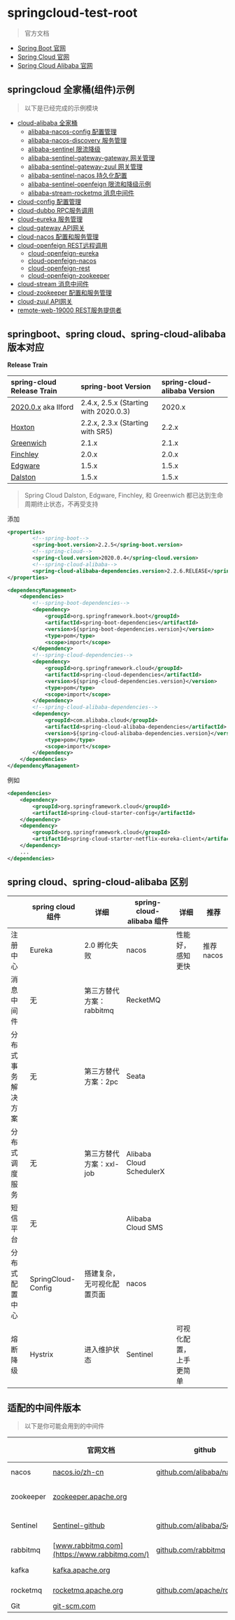 # springcloud-test-root

> 官方文档

* [Spring Boot 官网](https://spring.io/projects/spring-boot)
* [Spring Cloud 官网](https://spring.io/projects/spring-cloud)
* [Spring Cloud Alibaba 官网](https://spring.io/projects/spring-cloud-alibaba)


## springcloud 全家桶(组件)示例

> 以下是已经完成的示例模块

- [cloud-alibaba 全家桶](cloud-alibaba) 
    - [alibaba-nacos-config 配置管理](./cloud-alibaba/alibaba-nacos-config)
    - [alibaba-nacos-discovery 服务管理](./cloud-alibaba/alibaba-nacos-discovery)
    - [alibaba-sentinel 限流降级](./cloud-alibaba/alibaba-sentinel)
    - [alibaba-sentinel-gateway-gateway 网关管理](./cloud-alibaba/alibaba-sentinel-gateway-gateway)
    - [alibaba-sentinel-gateway-zuul 网关管理](./cloud-alibaba/alibaba-sentinel-gateway-zuul)
    - [alibaba-sentinel-nacos 持久化配置](./cloud-alibaba/alibaba-sentinel-nacos)
    - [alibaba-sentinel-openfeign 限流和降级示例](./cloud-alibaba/alibaba-sentinel-openfeign)
    - [alibaba-stream-rocketmq 消息中间件](./cloud-alibaba/alibaba-stream-rocketmq)
- [cloud-config 配置管理](cloud-config) 
- [cloud-dubbo  RPC服务调用](cloud-dubbo) 
- [cloud-eureka 服务管理](cloud-eureka)   
- [cloud-gateway API网关](cloud-gateway)    
- [cloud-nacos 配置和服务管理](cloud-nacos)      
- [cloud-openfeign REST远程调用](cloud-openfeign)    
    - [cloud-openfeign-eureka](./cloud-openfeign/cloud-openfeign-eureka)  
    - [cloud-openfeign-nacos](./cloud-openfeign/cloud-openfeign-nacos)  
    - [cloud-openfeign-rest](./cloud-openfeign/cloud-openfeign-rest)  
    - [cloud-openfeign-zookeeper](./cloud-openfeign/cloud-openfeign-zookeeper)  
- [cloud-stream 消息中间件](cloud-stream)      
- [cloud-zookeeper 配置和服务管理](cloud-zookeeper)     
- [cloud-zuul API网关](cloud-zuul)     
- [remote-web-19000 REST服务提供者](remote-web-19000)     


## springboot、spring cloud、spring-cloud-alibaba 版本对应
**Release Train**

| spring-cloud Release Train                                   | spring-boot Version                          |                spring-cloud-alibaba  Version         |
| :----------------------------------------------------------- | :------------------------------------ | :-------------------------------------------------- |
| [2020.0.x](https://github.com/spring-cloud/spring-cloud-release/wiki/Spring-Cloud-2020.0-Release-Notes) aka Ilford | 2.4.x, 2.5.x (Starting with 2020.0.3) |  2020.x    |
| [Hoxton](https://github.com/spring-cloud/spring-cloud-release/wiki/Spring-Cloud-Hoxton-Release-Notes) | 2.2.x, 2.3.x (Starting with SR5)      |   2.2.x            |
| [Greenwich](https://github.com/spring-projects/spring-cloud/wiki/Spring-Cloud-Greenwich-Release-Notes) | 2.1.x                                 |  2.1.x        |  
| [Finchley](https://github.com/spring-projects/spring-cloud/wiki/Spring-Cloud-Finchley-Release-Notes) | 2.0.x                                 |    2.0.x        |
| [Edgware](https://github.com/spring-projects/spring-cloud/wiki/Spring-Cloud-Edgware-Release-Notes) | 1.5.x                                 |      1.5.x        |
| [Dalston](https://github.com/spring-projects/spring-cloud/wiki/Spring-Cloud-Dalston-Release-Notes) | 1.5.x                                 |     1.5.x         |

> Spring Cloud Dalston, Edgware, Finchley, 和 Greenwich 都已达到生命周期终止状态，不再受支持


添加

```xml
<properties>
        <!--spring-boot-->
        <spring-boot.version>2.2.5</spring-boot.version>
        <!--spring-cloud-->
        <spring-cloud.version>2020.0.4</spring-cloud.version>
        <!--spring-cloud-alibaba-->
        <spring-cloud-alibaba-dependencies.version>2.2.6.RELEASE</spring-cloud-alibaba-dependencies.version>
</properties>

<dependencyManagement>
    <dependencies>
        <!--spring-boot-dependencies-->
        <dependency>
            <groupId>org.springframework.boot</groupId>
            <artifactId>spring-boot-dependencies</artifactId>
            <version>${spring-boot-dependencies.version}</version>
            <type>pom</type>
            <scope>import</scope>
        </dependency>
        <!--spring-cloud-dependencies-->
        <dependency>
            <groupId>org.springframework.cloud</groupId>
            <artifactId>spring-cloud-dependencies</artifactId>
            <version>${spring-cloud-dependencies.version}</version>
            <type>pom</type>
            <scope>import</scope>
        </dependency>
        <!--spring-cloud-alibaba-dependencies-->
        <dependency>
            <groupId>com.alibaba.cloud</groupId>
            <artifactId>spring-cloud-alibaba-dependencies</artifactId>
            <version>${spring-cloud-alibaba-dependencies.version}</version>
            <type>pom</type>
            <scope>import</scope>
        </dependency>
    </dependencies>
</dependencyManagement>
```

例如

```xml
<dependencies>
    <dependency>
        <groupId>org.springframework.cloud</groupId>
        <artifactId>spring-cloud-starter-config</artifactId>
    </dependency>
    <dependency>
        <groupId>org.springframework.cloud</groupId>
        <artifactId>spring-cloud-starter-netflix-eureka-client</artifactId>
    </dependency>
    ...
</dependencies>
```

## spring cloud、spring-cloud-alibaba 区别

|                    | spring cloud 组件 | 详细  | spring-cloud-alibaba 组件  | 详细  |  推荐  |
| ----------------- | ---------- | ---------- | ---------- | ---------- | ---------- | 
| 注册中心           | Eureka    | 2.0 孵化失败 | nacos  | 性能好，感知更快  | 推荐nacos |
| 消息中间件         | 无  | 第三方替代方案：rabbitmq  | RecketMQ  |   |  |
| 分布式事务解决方案  | 无  |  第三方替代方案：2pc | Seata  |   |  |
| 分布式调度服务	    | 无  |  第三方替代方案：xxl-job            | Alibaba Cloud SchedulerX  |   |  |
| 短信平台           | 无  |               | Alibaba Cloud  SMS  |   |  |
| 分布式配置中心      | SpringCloud-Config  | 搭建复杂，无可视化配置页面   | nacos   |   |  |
| 熔断降级           | Hystrix  |   进入维护状态      | 	Sentinel  | 可视化配置，上手更简单  |  |


## 适配的中间件版本

> 以下是你可能会用到的中间件

|                    | 官网文档 | github  | 使用版本下载  | 详细  |  推荐  |
| ----------------- | ---------- | ---------- | ---------- | ---------- | ---------- | 
| nacos            | [nacos.io/zh-cn](https://nacos.io/zh-cn/)          | [github.com/alibaba/nacos](https://github.com/alibaba/nacos) | [nacos-1.4.2](https://github.com/alibaba/nacos/releases/tag/1.4.2)  |   |  |
| zookeeper        | [zookeeper.apache.org](http://zookeeper.apache.org/releases.html)    |  | [zookeeper-3.6.3-bin.tar.gz](https://www.apache.org/dyn/closer.lua/zookeeper/zookeeper-3.6.3/apache-zookeeper-3.6.3-bin.tar.gz)  |   |  |
| Sentinel         | [Sentinel-github](https://github.com/alibaba/Sentinel) | [github.com/alibaba/Sentinel](https://github.com/alibaba/Sentinel) | [sentinel-dashboard-1.8.2.jar](https://github.com/alibaba/Sentinel/releases)  |   |  |
| rabbitmq         | [www.rabbitmq.com](https://www.rabbitmq.com/)      | [github.com/rabbitmq](https://github.com/rabbitmq) | [rabbitmq-3.9.8](https://github.com/rabbitmq/rabbitmq-server/releases/download/v3.9.8)  |   |  |
| kafka            | [kafka.apache.org](http://kafka.apache.org/)       |  | [kafka_2.13-3.0.0.tgz](http://kafka.apache.org/downloads)  |   |  |
| rocketmq         | [rocketmq.apache.org](http://rocketmq.apache.org/) | [github.com/apache/rocketmq](https://github.com/apache/rocketmq) | [rocketmq-4.9.1](https://www.apache.org/dyn/closer.cgi?path=rocketmq/4.9.1/rocketmq-all-4.9.1-source-release.zip)  |   |  |
| Git              | [git-scm.com](https://git-scm.com/)       |           | [git-latest](https://git-scm.com/downloads)  |   |  |

